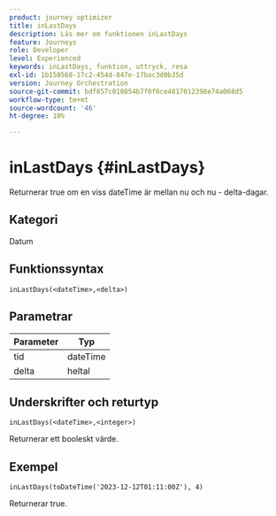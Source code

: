 ```yaml
---
product: journey optimizer
title: inLastDays
description: Läs mer om funktionen inLastDays
feature: Journeys
role: Developer
level: Experienced
keywords: inLastDays, funktion, uttryck, resa
exl-id: 1b150568-17c2-454d-847e-17bac3d0b35d
version: Journey Orchestration
source-git-commit: bdf857c010854b7f0f6ce4817012398e74a068d5
workflow-type: tm+mt
source-wordcount: '46'
ht-degree: 10%

---
```


# inLastDays {#inLastDays}

Returnerar true om en viss dateTime är mellan nu och nu - delta-dagar.

## Kategori

Datum

## Funktionssyntax

`inLastDays(<dateTime>,<delta>)`

## Parametrar

| Parameter | Typ |
|-----------|------------------|
| tid | dateTime |
| delta | heltal |

## Underskrifter och returtyp

`inLastDays(<dateTime>,<integer>)`

Returnerar ett booleskt värde.

## Exempel

`inLastDays(toDateTime('2023-12-12T01:11:00Z'), 4)`

Returnerar true.
